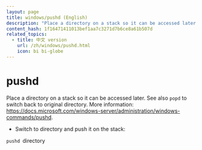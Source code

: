 ```yaml
---
layout: page
title: windows/pushd (English)
description: "Place a directory on a stack so it can be accessed later."
content_hash: 1f16471411013bef1aa7c3271d7b6ce8a61b507d
related_topics:
  - title: 中文 version
    url: /zh/windows/pushd.html
    icon: bi bi-globe
---
```

# pushd

Place a directory on a stack so it can be accessed later.
See also `popd` to switch back to original directory.
More information: <https://docs.microsoft.com/windows-server/administration/windows-commands/pushd>.

- Switch to directory and push it on the stack:

`pushd `<span class="tldr-var badge badge-pill bg-dark-lm bg-white-dm text-white-lm text-dark-dm font-weight-bold">directory</span>
